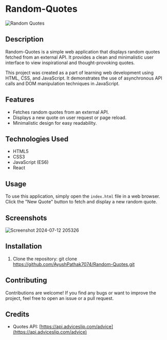 # Random-Quotes

![Random Quotes](https://img.shields.io/badge/Random-Quotes-orange)

## Description

Random-Quotes is a simple web application that displays random quotes fetched from an external API. It provides a clean and minimalistic user interface to view inspirational and thought-provoking quotes.

This project was created as a part of learning web development using HTML, CSS, and JavaScript. It demonstrates the use of asynchronous API calls and DOM manipulation techniques in JavaScript.

## Features

- Fetches random quotes from an external API.
- Displays a new quote on user request or page reload.
- Minimalistic design for easy readability.

## Technologies Used

- HTML5
- CSS3
- JavaScript (ES6)
- React

## Usage

To use this application, simply open the `index.html` file in a web browser. Click the "New Quote" button to fetch and display a new random quote.

## Screenshots

![Screenshot 2024-07-12 205326](https://github.com/user-attachments/assets/ec6cfecc-5a06-4f17-b19a-a15c212f9085)


## Installation

1. Clone the repository:  git clone https://github.com/AyushPathak7074/Random-Quotes.git
   
## Contributing

Contributions are welcome! If you find any bugs or want to improve the project, feel free to open an issue or a pull request.

## Credits

- Quotes API: [https://api.adviceslip.com/advice](https://api.adviceslip.com/advice)

